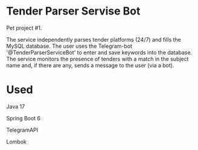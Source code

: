 # Tender Parser Servise Bot
Pet project #1. 

The service independently parses tender platforms (24/7) and fills the MySQL database.
The user uses the Telegram-bot '@TenderParserServiceBot' to enter and save keywords into the database.
The service monitors the presence of tenders with a match in the subject name and, if there are any, sends a message to the user (via a bot).


# Used
Java 17

Spring Boot 6

TelegramAPI

Lombok
